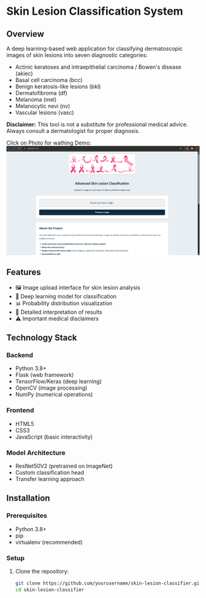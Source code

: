 # Skin Lesion Classification System

## Overview
A deep learning-based web application for classifying dermatoscopic images of skin lesions into seven diagnostic categories:
- Actinic keratoses and intraepithelial carcinoma / Bowen's disease (akiec)
- Basal cell carcinoma (bcc)
- Benign keratosis-like lesions (bkl)
- Dermatofibroma (df)
- Melanoma (mel)
- Melanocytic nevi (nv)
- Vascular lesions (vasc)

**Disclaimer:** This tool is not a substitute for professional medical advice. Always consult a dermatologist for proper diagnosis.

Click on Photo for wathing Demo:
[![Watch the demo video](image.png)](https://www.youtube.com/watch?v=tnCIMnDahJU)


## Features
- 🖼️ Image upload interface for skin lesion analysis
- 🧠 Deep learning model for classification
- 📊 Probability distribution visualization
- 📝 Detailed interpretation of results
- ⚠️ Important medical disclaimers

## Technology Stack
### Backend
- Python 3.8+
- Flask (web framework)
- TensorFlow/Keras (deep learning)
- OpenCV (image processing)
- NumPy (numerical operations)

### Frontend
- HTML5
- CSS3
- JavaScript (basic interactivity)

### Model Architecture
- ResNet50V2 (pretrained on ImageNet)
- Custom classification head
- Transfer learning approach

## Installation
### Prerequisites
- Python 3.8+
- pip
- virtualenv (recommended)

### Setup
1. Clone the repository:
   ```bash
   git clone https://github.com/yourusername/skin-lesion-classifier.git
   cd skin-lesion-classifier
